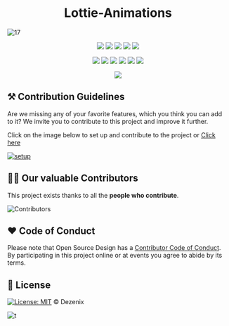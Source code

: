<h1 align="center">Lottie-Animations</h1>

![17](https://user-images.githubusercontent.com/79747022/151586444-ebb2b746-0e4f-4a94-b9c6-0ef0e656959e.png)


<div align="center">

<a href="https://github.com/Dezenix/lottie-animations"><img src="https://badges.frapsoft.com/os/v1/open-source.svg?v=103"></a>
<a href="https://github.com/Dezenix/lottie-animations"><img src="https://img.shields.io/badge/Built%20by-Designers-0059b3"></a>
<a href="https://github.com/Dezenix/lottie-animations"><img src="https://img.shields.io/static/v1.svg?label=Contributions&message=Welcome&color=yellow"></a>
<a href="https://github.com/smaranjitghose/"><img src="https://img.shields.io/badge/Maintained%3F-yes-brightgreen.svg?v=103"></a>
<a href="https://github.com/Dezenix/lottie-animations/blob/master/LICENSE"><img src="https://img.shields.io/badge/license-MIT-blue.svg?v=103"></a>

<a href="https://github.com/Dezenix/lottie-animations/graphs/contributors"><img src="https://img.shields.io/github/contributors/Dezenix/lottie-animations?color=brightgreen"></a>
<a href="https://github.com/Dezenix/lottie-animations/stargazers"><img src="https://img.shields.io/github/stars/Dezenix/lottie-animations?color=0059b3"></a>
<a href="https://github.com/Dezenix/lottie-animations/network/members"><img src="https://img.shields.io/github/forks/Dezenix/lottie-animations?color=yellow"></a>
<a href="https://github.com/Dezenix/lottie-animations/issues?q=is%3Aissue+is%3Aclosed"><img src="https://img.shields.io/github/issues-closed-raw/Dezenix/lottie-animations?color=yellow"></a>
<a href="https://github.com/Dezenix/lottie-animations/pulls"><img src="https://img.shields.io/github/issues-pr/Dezenix/lottie-animations?color=brightgreen"></a>
<a href="https://github.com/Dezenix/lottie-animations/pulls?q=is%3Apr+is%3Aclosed"><img src="https://img.shields.io/github/issues-pr-closed-raw/Dezenix/lottie-animations?color=0059b3"></a>
<!-- <a href="https://github.com/Dezenix/lottie-animations/issues"><img src="https://img.shields.io/github/issues/Dezenix/lottie-animations?color=0059b3"></a> -->
<img src="https://user-images.githubusercontent.com/73097560/115834477-dbab4500-a447-11eb-908a-139a6edaec5c.gif">
  
</div>

## ⚒️ Contribution Guidelines

Are we missing any of your favorite features, which you think you can add to it? We invite you to contribute to this project and improve it further.

Click on the image below to set up and contribute to the project or [Click here](https://github.com/Dezenix/.github/blob/main/CONTRIBUTING.md)

[![setup](https://user-images.githubusercontent.com/79747022/138317465-6acf293a-4b9d-4974-b284-d3c683d26d60.png)](https://github.com/Dezenix/.github/blob/main/CONTRIBUTING.md)

## 👨‍💻 Our valuable Contributors

This project exists thanks to all the **people who contribute**.

![Contributors](https://contributors-img.web.app/image?repo=Dezenix/lottie-animations)

## ❤️ Code of Conduct

Please note that Open Source Design has a [Contributor Code of Conduct](https://github.com/Dezenix/.github/blob/main/CODE_OF_CONDUCT.md). By participating in this project online or at events you agree to abide by its terms.

## 📜 License

[![License: MIT](https://img.shields.io/badge/License-MIT-yellow.svg)](./LICENSE) © Dezenix

![t](https://user-images.githubusercontent.com/79747022/151586475-a7b3bea3-828f-4d0f-bb2d-c69f6cfed338.png)

